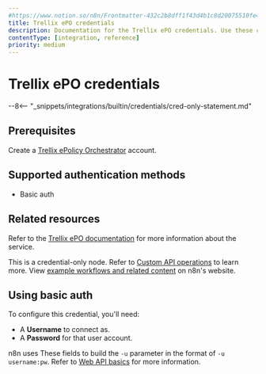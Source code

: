 ```yaml
---
#https://www.notion.so/n8n/Frontmatter-432c2b8dff1f43d4b1c8d20075510fe4
title: Trellix ePO credentials
description: Documentation for the Trellix ePO credentials. Use these credentials to authenticate Trellix ePO in n8n, a workflow automation platform.
contentType: [integration, reference]
priority: medium
---
```


# Trellix ePO credentials

--8<-- "_snippets/integrations/builtin/credentials/cred-only-statement.md"

## Prerequisites

Create a [Trellix ePolicy Orchestrator](https://www.trellix.com/products/epo/) account.

## Supported authentication methods

- Basic auth

## Related resources

Refer to the [Trellix ePO documentation](https://docs.trellix.com/bundle/epolicy-orchestrator-web-api-reference-guide/page/GUID-D87A6839-AED2-47B0-BE93-5BF83F710278.html) for more information about the service.

This is a credential-only node. Refer to [Custom API operations](/integrations/custom-operations.md) to learn more. View [example workflows and related content](https://n8n.io/integrations/trellix-epo/) on n8n's website.

## Using basic auth

To configure this credential, you'll need:

- A **Username** to connect as.
- A **Password** for that user account.

n8n uses These fields to build the `-u` parameter in the format of `-u username:pw`. Refer to [Web API basics](https://docs.trellix.com/bundle/epolicy-orchestrator-web-api-reference-guide/page/GUID-2503B69D-2BCE-4491-9969-041838B39C1F.html) for more information.
